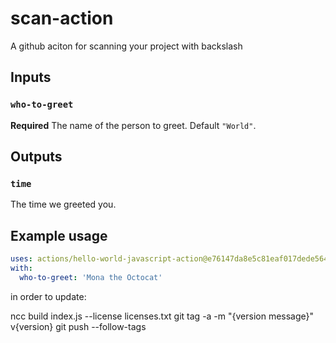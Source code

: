 # scan-action
A github aciton for scanning your project with backslash

## Inputs

### `who-to-greet`

**Required** The name of the person to greet. Default `"World"`.

## Outputs

### `time`

The time we greeted you.

## Example usage

```yaml
uses: actions/hello-world-javascript-action@e76147da8e5c81eaf017dede5645551d4b94427b
with:
  who-to-greet: 'Mona the Octocat'
```

in order to update:

ncc build index.js --license licenses.txt
git tag -a -m "{version message}" v{version}
git push --follow-tags 